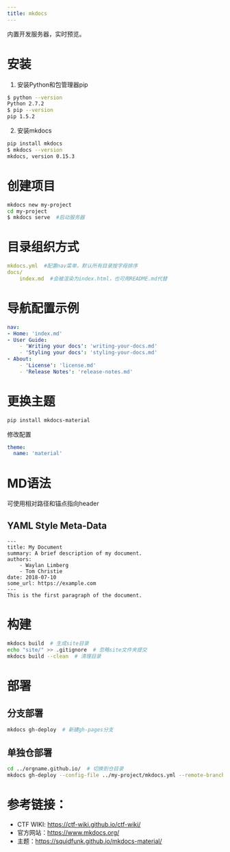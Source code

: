 ```yaml
---
title: mkdocs
---
```


内置开发服务器，实时预览。

# 安装

1. 安装Python和包管理器pip  
```bash
$ python --version
Python 2.7.2
$ pip --version
pip 1.5.2
```
2. 安装mkdocs  
```bash
pip install mkdocs
$ mkdocs --version
mkdocs, version 0.15.3
```

# 创建项目

```bash
mkdocs new my-project
cd my-project
$ mkdocs serve  #启动服务器
```

# 目录组织方式

```yaml
mkdocs.yml  #配置nav菜单，默认所有目录按字母排序
docs/
    index.md  #会被渲染为index.html，也可用README.md代替
```

# 导航配置示例

```yaml
nav:
- Home: 'index.md'
- User Guide:
    - 'Writing your docs': 'writing-your-docs.md'
    - 'Styling your docs': 'styling-your-docs.md'
- About:
    - 'License': 'license.md'
    - 'Release Notes': 'release-notes.md'
```

# 更换主题

```bash
pip install mkdocs-material
```

修改配置  
```yaml
theme:
  name: 'material'
```

# MD语法

可使用相对路径和锚点指向header

## YAML Style Meta-Data

```
---
title: My Document
summary: A brief description of my document.
authors:
    - Waylan Limberg
    - Tom Christie
date: 2018-07-10
some_url: https://example.com
---
This is the first paragraph of the document.
```

# 构建

```bash
mkdocs build  # 生成site目录
echo "site/" >> .gitignore  # 忽略site文件夹提交
mkdocs build --clean  # 清理目录
```

# 部署

## 分支部署

```bash
mkdocs gh-deploy  # 新建gh-pages分支
```

## 单独仓部署

```bash
cd ../orgname.github.io/  # 切换到仓目录
mkdocs gh-deploy --config-file ../my-project/mkdocs.yml --remote-branch master
```


# 参考链接：

- CTF WIKI: <https://ctf-wiki.github.io/ctf-wiki/>
- 官方网站：<https://www.mkdocs.org/>
- 主题：<https://squidfunk.github.io/mkdocs-material/>
